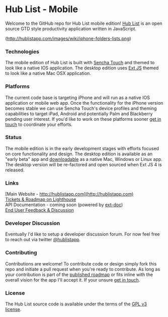 Hub List - Mobile 
============
Welcome to the GitHub repo for Hub List mobile edition! [Hub List](http://hublistapp.com) is an open source GTD style productivity application written in JavaScript. 

(http://hublistapp.com/images/wiki/iphone-folders-lists.png)


### Technologies
The mobile edition of Hub List is built with [Sencha Touch](http://www.sencha.com/products/touch/) and themed to look like a native IOS application. The desktop edition uses [Ext JS](http://www.sencha.com/products/js/) themed to look like a native Mac OSX application.

### Platforms
The current code base is targeting iPhone and will run as a native IOS application or mobile web app. Once the functionality for the iPhone version becomes stable we can use Sencha Touch's device profiles and theming capabilities to target iPad, Android and potentially Palm and Blackberry pending user interest. If you'd like to work on these platforms sooner [get in touch](http://twitter.com/hublistapp) to coordinate your efforts. 

### Status
The mobile edition is in the early development stages with efforts focused on core functionality and design. The desktop edition is available as an "early beta" app and [downloadable](http:://hublistapp.com) as a native Mac, Windows or Linux app. The desktop version will be re-factored and open sourced when Ext JS 4 is released.

### Links
[Main Website - http://hublistapp.com](http://hublistapp.com)  
[Tickets & Roadmap on Lighthouse](http://nimbleapps.lighthouseapp.com/projects/66177-hub-list-mobile/milestones)  
API Documentation - coming soon (powered by [ext-doc](http://code.google.com/p/ext-doc/))  
[End User Feedback & Discussion](http://getsatisfaction.com/nimbleapps)  

### Developer Discussion
Eventually I'd like to setup a developer discussion forum. For now feel free to reach out via twitter [@hublistapp](http://twitter.com/hublistapp).

### Contributing
Contributions are welcome! To contribute code or design simply fork this repo and initiate a pull request when you're ready to contribute. As long as your contribution is part of the [published roadmap](http://nimbleapps.lighthouseapp.com/projects/66177-hub-list-mobile/milestones) or fits inline with the overall vision for the app I'll accept it. If your unsure [get in touch](http://twitter.com/hublistapp).

### License
The Hub List source code is available under the terms of the [GPL v3 license](http://opensource.org/licenses/gpl-3.0.html).